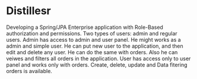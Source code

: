 # Distillesr
Developing a Spring/JPA Enterprise application with Role-Based authorization and permissions. Two types of users: admin and regular users. 
Admin has access to admin and user panel. He might works as a admin and simple user. He can put new user to the application, and then edit and delete any user. He can do the same with orders. Also he can veiwes and filters all orders in the application.
User has access only to user panel and works only with orders. Create, delete, update and Data fitering orders is available.
